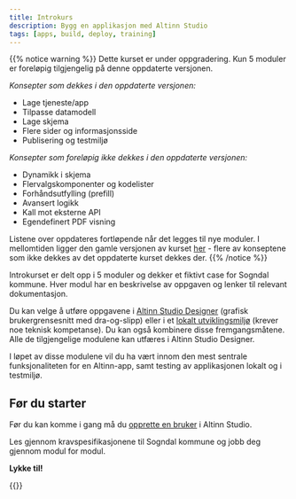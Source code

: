 ```yaml
---
title: Introkurs
description: Bygg en applikasjon med Altinn Studio
tags: [apps, build, deploy, training]
---
```


{{% notice warning %}}
Dette kurset er under oppgradering. Kun 5 moduler er foreløpig tilgjengelig på denne oppdaterte versjonen. 

_Konsepter som dekkes i den oppdaterte versjonen:_
- Lage tjeneste/app
- Tilpasse datamodell
- Lage skjema
- Flere sider og informasjonsside
- Publisering og testmiljø

_Konsepter som foreløpig ikke dekkes i den oppdaterte versjonen:_
- Dynamikk i skjema
- Flervalgskomponenter og kodelister
- Forhåndsutfylling (prefill)
- Avansert logikk
- Kall mot eksterne API
- Egendefinert PDF visning

Listene over oppdateres fortløpende når det legges til nye moduler.
I mellomtiden ligger den gamle versjonen av kurset [her](../../../altinn-studio/getting-started/app-dev-course-old/) - flere av konseptene
som ikke dekkes av det oppdaterte kurset dekkes der.
{{% /notice %}}

Introkurset er delt opp i 5 moduler og dekker et fiktivt case for Sogndal kommune.
Hver modul har en beskrivelse av oppgaven og lenker til relevant dokumentasjon.

Du kan velge å utføre oppgavene i [Altinn Studio Designer](../) 
(grafisk brukergrensesnitt med dra-og-slipp) eller i et [lokalt utviklingsmiljø](/nb/altinn-studio/guides/local-dev) 
(krever noe teknisk kompetanse).
Du kan også kombinere disse fremgangsmåtene. Alle de tilgjengelige modulene kan utfæres i Altinn Studio Designer.

I løpet av disse modulene vil du ha vært innom den mest sentrale funksjonaliteten for en Altinn-app,
samt testing av applikasjonen lokalt og i testmiljø.

## Før du starter

Før du kan komme i gang må du [opprette en bruker](../create-user/) i Altinn Studio.

Les gjennom kravspesifikasjonene til Sogndal kommune og jobb deg gjennom modul for modul.

**Lykke til!**

{{<children />}}
